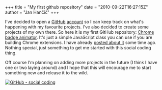 +++
title = "My first github repository"
date = "2010-09-22T16:27:15Z"
author = "Jan Hančič"
+++

I've decided to open a [GitHub](http://github.com/) [account](http://github.com/janhancic "Jan Hančič on GitHub") so I can keep track on what's happening with my favourite projects. I've also decided to create some projects of my own there. So here it is my first GitHub repository: [Chrome badge animator](http://github.com/janhancic/chrome-badge-animator). It's just a simple JavaScript class you can use if you are building Chrome extensions. I have already [posted about it](/badge-animator-for-chrome-extensions) some time ago. Nothing special, just something to get me started with this social coding thing.

Off course I'm planning on adding more projects in the future (I think I have one or two laying around) and I hope that this will encourage me to start something new and release it to the wild.

[![GitHub - social coding](/post_images/logov3-hover.png)](http://github.com/)
